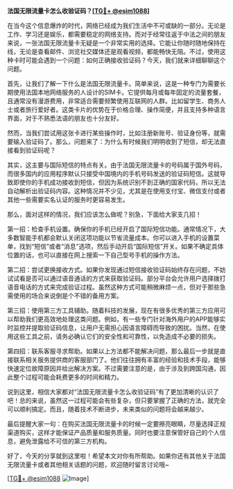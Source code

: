 **法国无限流量卡怎么收验证码？[[TG💪+ @esim1088](https://t.me/s/esim1088)]**

在当今这个信息爆炸的时代，网络已经成为我们生活中不可或缺的一部分。无论是工作、学习还是娱乐，都需要稳定的网络支持。而对于经常往返于中法之间的朋友来说，一张法国无限流量卡无疑是一个非常实用的选择。它能让你随时随地保持在线，无论是查看邮件、浏览社交媒体还是观看视频，都能畅快无阻。不过，使用这种卡时可能会遇到一个问题：如何正确接收验证码？今天，我们就来详细聊聊这个问题。

首先，让我们了解一下什么是法国无限流量卡。简单来说，这是一种专门为需要长期使用法国本地网络服务的人设计的SIM卡。它提供每月或每年固定的流量套餐，且通常没有漫游费用，非常适合需要频繁使用互联网的人群。比如留学生、商务人士或者旅行爱好者。这类卡片的优势在于价格合理、操作简便，并且支持多种语言界面，对于不熟悉法语的朋友也十分友好。

然而，当我们尝试用这张卡进行某些操作时，比如注册新账号、验证身份等，就需要输入验证码了。那么，问题来了：为什么有时候我们明明收到了短信，却无法直接看到验证码呢？

其实，这主要与国际短信的特点有关。由于法国无限流量卡的号码属于国外号码，而很多国内的应用程序默认只接受中国境内的手机号码发送的验证码短信。这就导致即使你的手机成功接收到短信，但因为系统识别不到正确的国家代码，所以无法自动解析出验证码内容。这种情况并不少见，尤其是在使用支付宝、微信支付或者其他一些需要实名认证的服务时更容易发生。

那么，面对这样的情况，我们应该怎么做呢？别急，下面给大家支几招！

第一招：检查手机设置。确保你的手机已经开启了国际短信功能。通常情况下，大多数智能手机都会默认关闭这项功能以节省流量成本。你可以进入手机的设置菜单，找到“短信”或者“消息”选项，然后手动开启“国际短信”开关。如果不确定具体位置的话，也可以直接在网上搜索一下自己型号手机的操作方法。

第二招：尝试更换接收方式。如果你发现通过短信接收验证码始终存在问题，不妨试试看是否可以通过语音通话的方式来获取验证码。部分平台会允许用户选择拨打语音电话的方式来完成验证过程。虽然这种方式可能稍微麻烦一点，但对于那些急需使用的场合来说倒是个不错的备用方案。

第三招：使用第三方工具辅助。随着科技的发展，现在有很多优秀的第三方应用可以帮助我们更高效地处理这类问题。例如，有一些专门针对海外用户的APP能够实时监控并提取验证码信息，让用户无需担心因语言障碍而导致的困扰。当然，在使用这些工具之前，请务必确认它们的安全性和可靠性，以免造成不必要的损失。

第四招：联系客服寻求帮助。如果以上方法都不能解决问题，那么最后一步就是直接联系相关服务提供商的客服部门了。他们往往拥有丰富的经验和技术手段，能够快速定位故障原因并给出解决方案。不过需要注意的是，由于涉及到跨国沟通，因此整个过程可能会耗费更多的时间和精力。

说到这里，相信大家都对“法国无限流量卡怎么收验证码”有了更加清晰的认识了吧！总的来说，虽然这一过程可能会有些复杂，但只要掌握了正确的方法，就完全可以顺利搞定。而且，随着技术不断进步，未来类似的问题将会越来越少。

最后提醒大家一句：在购买法国无限流量卡的时候一定要擦亮眼睛，尽量选择正规渠道购买，这样才能保证产品质量和服务质量。同时也要注意保管好自己的个人信息，避免泄露给不可信的第三方机构。

好了，今天的分享就到这里啦！希望本文对你有所帮助。如果你还有其他关于法国无限流量卡或者其他相关话题的问题，欢迎随时留言讨论哦~

[[TG💪+ @esim1088](https://t.me/s/esim1088) ![Image](https://i.postimg.cc/4NQfJmqS/Snipaste-2025-05-13-00-14-12.png)]